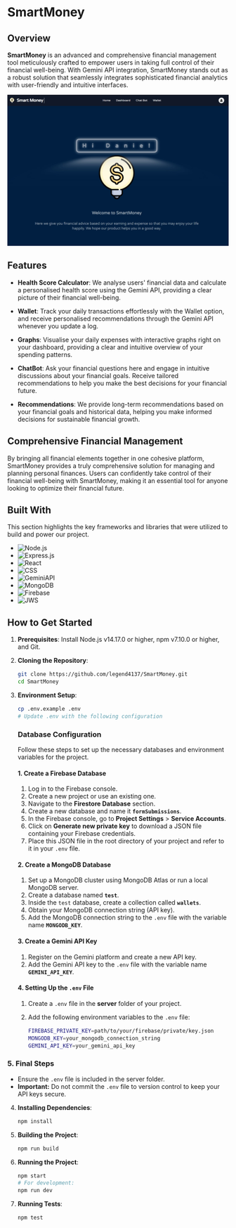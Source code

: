# SmartMoney

## Overview

**SmartMoney** is an advanced and comprehensive financial management tool meticulously crafted to empower users in taking full control of their financial well-being. With Gemini API integration, SmartMoney stands out as a robust solution that seamlessly integrates sophisticated financial analytics with user-friendly and intuitive interfaces.

<img src="/client/public/Home.jpg" alt="Smart Money">

## Features

- **Health Score Calculator**: We analyse users' financial data and calculate a personalised health score using the Gemini API, providing a clear picture of their financial well-being.

- **Wallet**: Track your daily transactions effortlessly with the Wallet option, and receive personalised recommendations through the Gemini API whenever you update a log.

- **Graphs**: Visualise your daily expenses with interactive graphs right on your dashboard, providing a clear and intuitive overview of your spending patterns.

- **ChatBot**: Ask your financial questions here and engage in intuitive discussions about your financial goals. Receive tailored recommendations to help you make the best decisions for your financial future.

- **Recommendations**: We provide long-term recommendations based on your financial goals and historical data, helping you make informed decisions for sustainable financial growth.

## Comprehensive Financial Management

By bringing all financial elements together in one cohesive platform, SmartMoney provides a truly comprehensive solution for managing and planning personal finances. Users can confidently take control of their financial well-being with SmartMoney, making it an essential tool for anyone looking to optimize their financial future.

## Built With

This section highlights the key frameworks and libraries that were utilized to build and power our project. 

- ![Node.js](https://img.shields.io/badge/Node.js-339933?style=for-the-badge&logo=nodedotjs&logoColor=white)
- ![Express.js](https://img.shields.io/badge/Express.js-000000?style=for-the-badge&logo=express&logoColor=white)
- ![React](https://img.shields.io/badge/React-61DAFB?style=for-the-badge&logo=react&logoColor=white)
- ![CSS](https://img.shields.io/badge/CSS-1572B6?style=for-the-badge&logo=css3&logoColor=white)
- ![GeminiAPI](https://img.shields.io/badge/GeminiAPI-00DC82?style=for-the-badge&logo=gemini&logoColor=white)
- ![MongoDB](https://img.shields.io/badge/MongoDB-47A248?style=for-the-badge&logo=mongodb&logoColor=white)
- ![Firebase](https://img.shields.io/badge/Firebase-FFCA28?style=for-the-badge&logo=firebase&logoColor=white)
- ![JWS](https://img.shields.io/badge/JWS-F7DF1E?style=for-the-badge&logo=jsonwebtokens&logoColor=white)



## How to Get Started

1. **Prerequisites**: Install Node.js v14.17.0 or higher, npm v7.10.0 or higher, and Git.

2. **Cloning the Repository**:
    ```bash
    git clone https://github.com/legend4137/SmartMoney.git
    cd SmartMoney
    ```
3. **Environment Setup**:
    ```bash
    cp .env.example .env
    # Update .env with the following configuration
    ```
    ### Database Configuration

    Follow these steps to set up the necessary databases and environment variables for the project.

    #### 1. Create a Firebase Database

    1. Log in to the Firebase console.
    2. Create a new project or use an existing one.
    3. Navigate to the **Firestore Database** section.
    4. Create a new database and name it **`formSubmissions`**.
    5. In the Firebase console, go to **Project Settings** > **Service Accounts**.
    6. Click on **Generate new private key** to download a JSON file containing your Firebase credentials.
    7. Place this JSON file in the root directory of your project and refer to it in your `.env` file.

    #### 2. Create a MongoDB Database

    1. Set up a MongoDB cluster using MongoDB Atlas or run a local MongoDB server.
    2. Create a database named **`test`**.
    3. Inside the `test` database, create a collection called **`wallets`**.
    4. Obtain your MongoDB connection string (API key).
    5. Add the MongoDB connection string to the `.env` file with the variable name **`MONGODB_KEY`**.

    #### 3. Create a Gemini API Key

    1. Register on the Gemini platform and create a new API key.
    2. Add the Gemini API key to the `.env` file with the variable name **`GEMINI_API_KEY`**.

    #### 4. Setting Up the `.env` File

    1. Create a `.env` file in the **server** folder of your project.
    2. Add the following environment variables to the `.env` file:

        ```bash
        FIREBASE_PRIVATE_KEY=path/to/your/firebase/private/key.json
        MONGODB_KEY=your_mongodb_connection_string
        GEMINI_API_KEY=your_gemini_api_key
        ```

### 5. Final Steps

- Ensure the `.env` file is included in the server folder.
- **Important:** Do not commit the `.env` file to version control to keep your API keys secure.

4. **Installing Dependencies**:
    ```bash
    npm install
    ```
5. **Building the Project**:
    ```bash
    npm run build
    ```
6. **Running the Project**:
    ```bash
    npm start
    # For development:
    npm run dev
    ```
7. **Running Tests**:
    ```bash
    npm test
    ```

#


